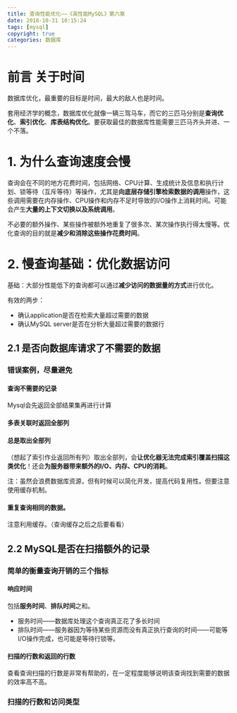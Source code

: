 ```yaml
---
title: 查询性能优化——《高性能MySQL》第六章
date: 2018-10-31 10:15:24
tags: [mysql]
copyright: true
categories: 数据库
---
```


# 前言 关于时间

数据库优化，最重要的目标是时间，最大的敌人也是时间。

套用经济学的概念，数据库优化就像一辆三驾马车，而它的三匹马分别是**查询优化**、**索引优化**、**库表结构优化**。要获取最佳的数据库性能需要三匹马齐头并进、一个不落。



# 1. 为什么查询速度会慢

查询会在不同的地方花费时间，包括网络、CPU计算、生成统计及信息和执行计划、锁等待（互斥等待）等操作，尤其是**向底层存储引擎检索数据的调用**操作，这些调用需要在内存操作、CPU操作和内存不足时导致的I/O操作上消耗时间。可能会产生**大量的上下文切换以及系统调用**。

不必要的额外操作、某些操作被额外地重复了很多次、某次操作执行得太慢等。优化查询的目的就是**减少和消除这些操作花费时间**。



# 2. 慢查询基础：优化数据访问

基础：大部分性能低下的查询都可以通过**减少访问的数据量的方式**进行优化。

有效的两步：

- 确认application是否在检索大量超过需要的数据
- 确认MySQL server是否在分析大量超过需要的数据行



## 2.1 是否向数据库请求了不需要的数据 

### 错误案例，尽量避免

#### 查询不需要的记录

Mysql会先返回全部结果集再进行计算



#### 多表关联时返回全部列



#### 总是取出全部列

（想起了索引作业返回所有列）取出全部列，会**让优化器无法完成索引覆盖扫描这类优化**！还会**为服务器带来额外的I/O、内存、CPU的消耗**。

注：虽然会浪费数据库资源，但有时候可以简化开发，提高代码复用性。但要注意使用缓存机制。



#### 重复查询相同的数据。

注意利用缓存。（查询缓存之后之后要看看）



## 2.2 MySQL是否在扫描额外的记录

### 简单的衡量查询开销的三个指标

#### 响应时间

包括**服务时间**、**排队时间**之和。

- 服务时间——数据库处理这个查询真正花了多长时间
- 排队时间——服务器因为等待某些资源而没有真正执行查询的时间——可能等I/O操作完成，也可能是等待行锁等。



#### 扫描的行数和返回的行数

查看查询扫描的行数是非常有帮助的，在一定程度能够说明该查询找到需要的数据的效率高不高。



### 扫描的行数和访问类型



